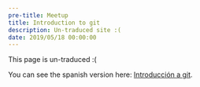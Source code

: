 ```yaml
---
pre-title: Meetup
title: Introduction to git
description: Un-traduced site :(
date: 2019/05/18 00:00:00
---
```


This page is un-traduced :(

You can see the spanish version here: [Introducción a git](/es/meetup/workshop-introduccion-a-git).

